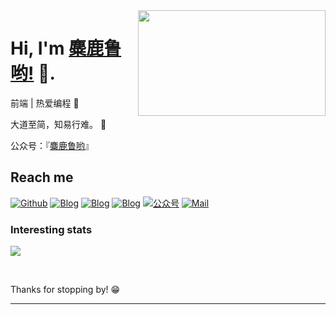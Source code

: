 <!--哈喽~ 欢迎来到我的 github-->





<!--  [![Top Langs](https://github-readme-stats.vercel.app/api/top-langs/?username=miluluyo&layout=default)](https://github.com/anuraghazra/github-readme-stats)

  [![Mango's github stats](https://github-readme-stats.vercel.app/api?username=miluluyo)](https://github.com/mango-lzp/github-readme-stats)
-->



<!--<a href="https://raw.githubusercontent.com/miluluyo/photo_gallery/master/qrcode.jpg" tarnk="_black">公众号『麋鹿鲁哟』</a>-->






<img align="right" width="300" height="169" src="https://github.com/miluluyo/photo_gallery/blob/master/maid.gif?raw=true">


# Hi, I'm [麋鹿鲁哟!](https://www.cnblogs.com/miluluyo/) 👋.

前端 | 热爱编程 :hatching_chick:

大道至简，知易行难。 :running:

公众号：『<a href="https://github.com/miluluyo/photo_gallery/blob/master/qrcode.jpg" tarnk="_black">麋鹿鲁哟</a>』

<!--[![码云](https://img.shields.io/badge/%E7%A0%81%E4%BA%91-soulnull-red)](https://gitee.com/soulnull)-->

<!--## About me 

❤️ 开源| 🖤 极客 | 📺 Linux

- 🌐  海南-海口
- 💻  like 极客开源
- 🍓  like 树莓派
-->

## Reach me 
[![Github](https://img.shields.io/github/followers/miluluyo?label=Github&style=social)](https://github.com/miluluyo)
[![Blog](https://img.shields.io/badge/blog-博客园-blue)](https://www.cnblogs.com/miluluyo/)
[![Blog](https://img.shields.io/badge/blog-vdoing-pink)](https://miluluyo.github.io/vdoingBlog/)
[![Blog](https://img.shields.io/badge/blog-vuepress-lilac)](https://miluluyo.github.io/)
[![公众号](https://img.shields.io/badge/公众号-麋鹿鲁哟-green)](https://raw.githubusercontent.com/miluluyo/photo_gallery/master/qrcode.jpg)
[![Mail](https://img.shields.io/badge/mail-miluluyo@163.com-red)](mailto:miluluyo@163.com)

<!--[![码云](https://img.shields.io/badge/%E7%A0%81%E4%BA%91-miluluyo-red)](https://gitee.com/miluluyo)-->
<!--[![小程序](https://img.shields.io/badge/小程序-SAnBlog-green)](https://app.sanii.cn/)-->
### Interesting stats

<a href="#">
  <img align="center" src="https://github-readme-stats.vercel.app/api?username=miluluyo" />
</a>
<!--&nbsp;
<a href="#">
  <img align="center" src="https://github-readme-stats.vercel.app/api/top-langs/?username=miluluyo&layout=compact" />
</a>
-->

&nbsp;

Thanks for stopping by! 😁

---
















<!--<img src="https://github.com/miluluyo/photo_gallery/blob/master/qrcode.jpg" />-->



<!--### Hi there 👋


**miluluyo/miluluyo** is a ✨ _special_ ✨ repository because its `README.md` (this file) appears on your GitHub profile.

Here are some ideas to get you started:

- 🔭 I’m currently working on ...
- 🌱 I’m currently learning ...
- 👯 I’m looking to collaborate on ...
- 🤔 I’m looking for help with ...
- 💬 Ask me about ...
- 📫 How to reach me: ...
- 😄 Pronouns: ...
- ⚡ Fun fact: ...

-->
